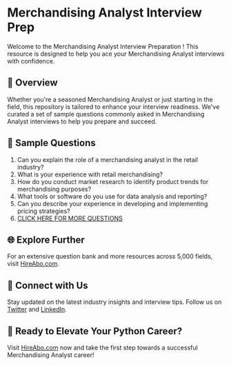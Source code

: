 # Merchandising Analyst Interview Prep

Welcome to the Merchandising Analyst Interview Preparation ! This resource is designed to help you ace your Merchandising Analyst interviews with confidence.

## 🚀 Overview

Whether you're a seasoned Merchandising Analyst or just starting in the field, this repository is tailored to enhance your interview readiness. We've curated a set of sample questions commonly asked in Merchandising Analyst interviews to help you prepare and succeed.

## 📝 Sample Questions

1. Can you explain the role of a merchandising analyst in the retail industry?
2. What is your experience with retail merchandising?
3. How do you conduct market research to identify product trends for merchandising purposes?
4. What tools or software do you use for data analysis and reporting?
5. Can you describe your experience in developing and implementing pricing strategies?
6. [CLICK HERE FOR MORE QUESTIONS](https://hireabo.com/job/22_3_4/Merchandising%20Analyst)

## 🌐 Explore Further

For an extensive question bank and more resources across 5,000 fields, visit [HireAbo.com](https://www.hireabo.com).

## 📱 Connect with Us

Stay updated on the latest industry insights and interview tips. Follow us on [Twitter](https://twitter.com/hireabo) and [LinkedIn](https://www.linkedin.com/in/hire-abo-3609972a8/).

## 🚀 Ready to Elevate Your Python Career?

Visit [HireAbo.com](https://www.hireabo.com) now and take the first step towards a successful Merchandising Analyst career!